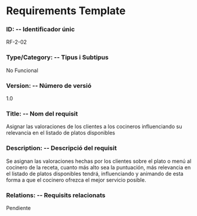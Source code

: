 # Requirements Template 

### ID: -- Identificador únic 
RF-2-02

### Type/Category: -- Tipus i Subtipus 
No Funcional
 
### Version: -- Número de versió 
1.0
 
### Title: -- Nom del requisit 
Asignar las valoraciones de los clientes a los cocineros influenciando su relevancia en el listado de platos disponibles

### Description: -- Descripció del requisit 
Se asignan las valoraciones hechas por los clientes sobre el plato o menú al cocinero de la receta, cuanto más alto sea la puntuación, más relevancia en el listado de platos disponibles tendrá, influenciando y animando de esta forma a que el cocinero ofrezca el mejor servicio posible.
 
### Relations: -- Requisits relacionats 
Pendiente
